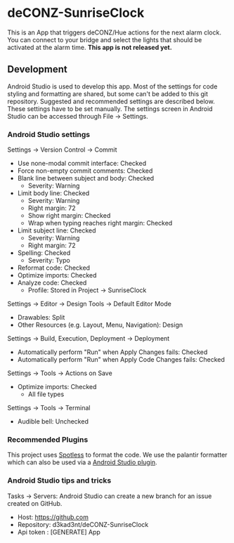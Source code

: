 # deCONZ-SunriseClock

This is an App that triggers deCONZ/Hue actions for the next alarm clock. You can connect to your bridge and select the
lights that should be activated at the alarm time. **This app is not released yet.**

## Development

Android Studio is used to develop this app. Most of the settings for code styling and formatting are shared, but some
can't be added to this git repository. Suggested and recommended settings are described below. These settings have to be
set manually. The settings screen in Android Studio can be accessed through File -> Settings.

### Android Studio settings

Settings -> Version Control -> Commit

- Use none-modal commit interface: Checked
- Force non-empty commit comments: Checked
- Blank line between subject and body: Checked
    - Severity: Warning
- Limit body line: Checked
    - Severity: Warning
    - Right margin: 72
    - Show right margin: Checked
    - Wrap when typing reaches right margin: Checked
- Limit subject line: Checked
    - Severity: Warning
    - Right margin: 72
- Spelling: Checked
    - Severity: Typo
- Reformat code: Checked
- Optimize imports: Checked
- Analyze code: Checked
    - Profile: Stored in Project -> SunriseClock

Settings -> Editor -> Design Tools -> Default Editor Mode

- Drawables: Split
- Other Resources (e.g. Layout, Menu, Navigation): Design

Settings -> Build, Execution, Deployment -> Deployment

- Automatically perform "Run" when Apply Changes fails: Checked
- Automatically perform "Run" when Apply Code Changes fails: Checked

Settings -> Tools -> Actions on Save

- Optimize imports: Checked
    - All file types

Settings -> Tools -> Terminal

- Audible bell: Unchecked

### Recommended Plugins

This project uses [Spotless](https://github.com/diffplug/spotless) to format the code. We use the palantir formatter
which can also be used via a [Android Studio plugin](https://plugins.jetbrains.com/plugin/13180-palantir-java-format).

### Android Studio tips and tricks

Tasks -> Servers:
Android Studio can create a new branch for an issue created on GitHub.

- Host: https://github.com
- Repository: d3kad3nt/deCONZ-SunriseClock
- Api token : [GENERATE]
  App